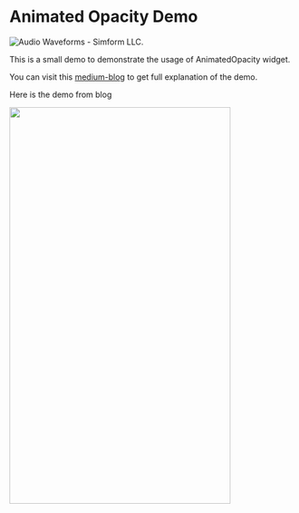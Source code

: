 # Animated Opacity Demo
![Audio Waveforms - Simform LLC.](https://github.com/ujas-m-simformsolutions/animated-opacity-demo/blob/master/assets/logo.png)

This is a small demo to demonstrate the usage of AnimatedOpacity widget.

You can visit this [medium-blog](https://medium.com/@ujasthakkar54/animate-widgets-with-animatedopacity-ec74e4c36ac5)
to get full explanation of the demo.

Here is the demo from blog

<a href="https://raw.githubusercontent.com/ujas-m-simformsolutions/animated-opacity-demo/master/assets/demo.gif"><img src="https://raw.githubusercontent.com/ujas-m-simformsolutions/animated-opacity-demo/master/assets/demo.gif" width="390px;" height="700px;"/></a>

